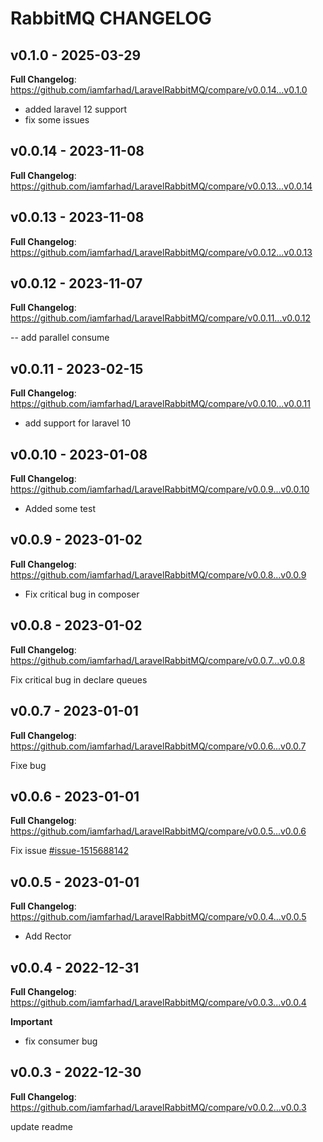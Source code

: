 # RabbitMQ CHANGELOG

## v0.1.0 - 2025-03-29

**Full Changelog**: https://github.com/iamfarhad/LaravelRabbitMQ/compare/v0.0.14...v0.1.0

- added laravel 12 support
- fix some issues

## v0.0.14 - 2023-11-08

**Full Changelog**: https://github.com/iamfarhad/LaravelRabbitMQ/compare/v0.0.13...v0.0.14

## v0.0.13 - 2023-11-08

**Full Changelog**: https://github.com/iamfarhad/LaravelRabbitMQ/compare/v0.0.12...v0.0.13

## v0.0.12 - 2023-11-07

**Full Changelog**: https://github.com/iamfarhad/LaravelRabbitMQ/compare/v0.0.11...v0.0.12

-- add parallel consume

## v0.0.11 - 2023-02-15

**Full Changelog**: https://github.com/iamfarhad/LaravelRabbitMQ/compare/v0.0.10...v0.0.11

- add support for laravel 10

## v0.0.10 - 2023-01-08

**Full Changelog**: https://github.com/iamfarhad/LaravelRabbitMQ/compare/v0.0.9...v0.0.10

- Added some test

## v0.0.9 - 2023-01-02

**Full Changelog**: https://github.com/iamfarhad/LaravelRabbitMQ/compare/v0.0.8...v0.0.9

- Fix critical bug in composer

## v0.0.8 - 2023-01-02

**Full Changelog**: https://github.com/iamfarhad/LaravelRabbitMQ/compare/v0.0.7...v0.0.8

Fix critical bug in declare queues

## v0.0.7 - 2023-01-01

**Full Changelog**: https://github.com/iamfarhad/LaravelRabbitMQ/compare/v0.0.6...v0.0.7

Fixe bug

## v0.0.6 - 2023-01-01

**Full Changelog**: https://github.com/iamfarhad/LaravelRabbitMQ/compare/v0.0.5...v0.0.6

Fix issue [#issue-1515688142](https://github.com/iamfarhad/LaravelRabbitMQ/issues/1#issue-1515688142)

## v0.0.5 - 2023-01-01

**Full Changelog**: https://github.com/iamfarhad/LaravelRabbitMQ/compare/v0.0.4...v0.0.5

- Add Rector

## v0.0.4 - 2022-12-31

**Full Changelog**: https://github.com/iamfarhad/LaravelRabbitMQ/compare/v0.0.3...v0.0.4

**Important**

- fix consumer bug

## v0.0.3 - 2022-12-30

**Full Changelog**: https://github.com/iamfarhad/LaravelRabbitMQ/compare/v0.0.2...v0.0.3

update readme
